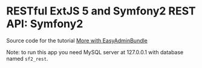 # RESTful ExtJS 5 and Symfony2 REST API: Symfony2

Source code for the tutorial [More with EasyAdminBundle](http://level7systems.co.uk/en/symfony2-rest-api/)

Note: to run this app you need MySQL server at 127.0.0.1 with database named `sf2_rest`.
